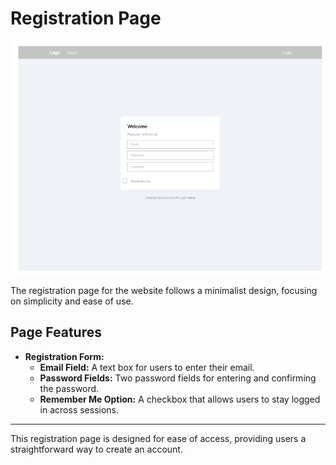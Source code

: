 # Registration Page

![Registration Screenshot](figma-assets/register.png)

The registration page for the website follows a minimalist design, focusing on simplicity and ease of use.

## Page Features

  
- **Registration Form:**
  - **Email Field:** A text box for users to enter their email.
  - **Password Fields:** Two password fields for entering and confirming the password.
  - **Remember Me Option:** A checkbox that allows users to stay logged in across sessions.

---

This registration page is designed for ease of access, providing users a straightforward way to create an account.